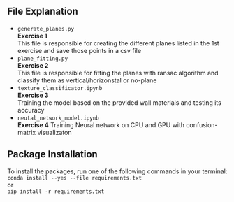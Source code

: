 ## File Explanation
* ``generate_planes.py`` \
    **Exercise 1** \
    This file is responsible for creating the different planes listed in the 1st exercise and save those points in a csv file
* ``plane_fitting.py`` \
    **Exercise 2** \
    This file is responsible for fitting the planes with ransac algorithm and classify them as vertical/horizonstal or no-plane
* ``texture_classificator.ipynb`` \
    **Exercise 3** \
    Training the model based on the provided wall materials and testing its accuracy
* ``neutal_network_model.ipynb`` \
    **Exercise 4**
    Training Neural network on CPU and GPU with confusion-matrix visualizaton

## Package Installation
To install the packages, run one of the following commands in your terminal: \
``conda install --yes --file requirements.txt`` \
or \
``pip install -r requirements.txt``
